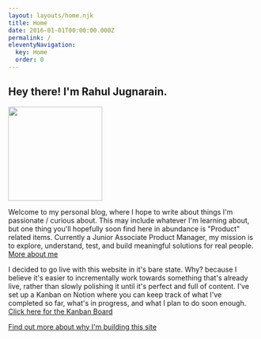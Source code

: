 ```yaml
---
layout: layouts/home.njk
title: Home
date: 2016-01-01T00:00:00.000Z
permalink: /
eleventyNavigation:
  key: Home
  order: 0
---
```

## Hey there! I'm Rahul Jugnarain.

<img src="https://db3pap001files.storage.live.com/y4m8JZrEQryqiepn8H3CUIJp2N3ErI4zp1_Tvbm39lia95JgUNEGyAn0YZwgAwevKI6QwJ-ofbTUGSvBa631bI6DknxXJSiIlIH0Y1XaFgm3Nu3K-hGu8F2tH8XPCxup7CdDzjGCnlUS_0VadFzJzF75L-YbCL0aDU0zPRr0d3GBtp_0Kqk4DP0BZt3cLh4tSI-?width=1080&height=1080&cropmode=none" width="190" height="190" class="imgfloatleft" />

Welcome to my personal blog, where I hope to write about things I'm passionate / curious about. This may include whatever I'm learning about, but one thing you'll hopefully soon find here in abundance is "Product" related items. Currently a Junior Associate Product Manager, my mission is to explore, understand, test, and build meaningful solutions for real people. [More about me](/about/)

I decided to go live with this website in it's bare state. Why? because I believe it's easier to incrementally work towards something that's already live, rather than slowly polishing it until it's perfect and full of content. I've set up a Kanban on Notion where you can keep track of what I've completed so far, what's in progress, and what I plan to do soon enough. [Click here for the Kanban Board](https://jugnarain.notion.site/11159de418774f108030e41df07b6574?v=bbf77e0017194aea934e1a486a063515)

[Find out more about why I'm building this site](posts/why-i-am-building-this-website/)
